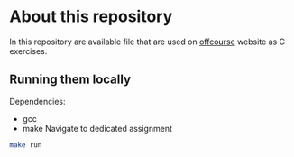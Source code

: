 # About this repository
In this repository are available file that are used on [offcourse](https://offcourse.uk) website as C exercises.

## Running them locally
Dependencies:
- gcc 
- make
Navigate to dedicated assignment
```sh
make run
```


